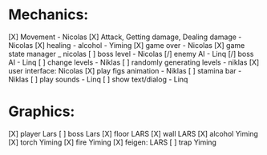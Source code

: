 # Mechanics: #
[X] Movement - Nicolas
[X] Attack, Getting damage, Dealing damage - Nicolas
[X] healing - alcohol - Yiming
[X] game over - Nicolas
[X] game state manager _ nicolas
[ ] boss level -  Nicolas
[/] enemy AI - Linq
[/] boss AI - Linq
[ ] change levels - Niklas
[ ] randomly generating levels - niklas
[X] user interface: Nicolas
[X] play figs animation - Niklas
[ ] stamina bar - Niklas
[ ] play sounds - Linq
[ ] show text/dialog - Linq

# Graphics: # 
[X] player Lars
[ ] boss Lars
[X] floor LARS
[X] wall LARS
[X] alcohol Yiming
[X] torch Yiming
[X] fire Yiming
[X] feigen: LARS
[ ] trap Yiming
